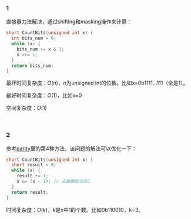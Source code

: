 ### 1

直接暴力法解决，通过shifting和masking操作来计算：
```c++
short CountBits(unsigned int x) {
  int bits_num = 0;
  while (x) {
    bits_num += x & 1;
    x >>= 1;
  }
  return bits_num;
}
```
最坏时间复杂度：$O(n)$，$n$为unsigned int的位数。比如x=0b1111...111（全是1）。

最好时间复杂度：$O(1)$，比如x=0

空间复杂度：$O(1)$

<br>

### 2
参考[parity](./parity.md#4)里的第4种方法，该问题的解法可以优化一下：
```c++
short CountBits(unsigned int x) {
  short result = 0;
  while (x) {
    result += 1;
    x &= (x - 1); // 去掉最低位的1
  }
  return result;
}
```
时间复杂度：$O(k)$，$k$是x中1的个数。比如0b110010，k=3。